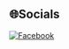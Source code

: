 
## 🌐Socials
[![Facebook](https://img.shields.io/badge/Facebook-%231877F2.svg?logo=Facebook&logoColor=white)](https://www.facebook.com/nau.q52/) 
